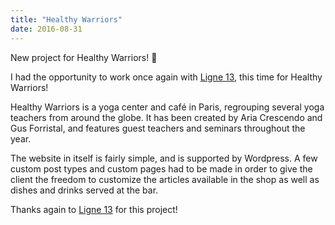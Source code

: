 ```yaml
---
title: "Healthy Warriors"
date: 2016-08-31
---
```

New project for Healthy Warriors! 🎉

<!--more-->

I had the opportunity to work once again with [Ligne 13](https://www.ligne13.com/), this time for Healthy Warriors!

Healthy Warriors is a yoga center and café in Paris, regrouping several yoga teachers from around the globe. It has been created by Aria Crescendo and Gus Forristal, and features guest teachers and seminars throughout the year.

The website in itself is fairly simple, and is supported by Wordpress. A few custom post types and custom pages had to be made in order to give the client the freedom to customize the articles available in the shop as well as dishes and drinks served at the bar.

Thanks again to [Ligne 13](https://www.ligne13.com/) for this project!
